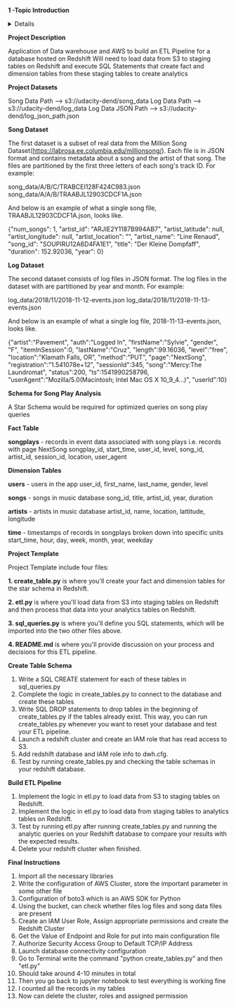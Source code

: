 **1 -Topic Introduction**
<details><summary>Details</summary>
<p>
  
- A music streaming startup needs to scale up ****their user base and song database. To achieve this, they’re looking to migrate their processes and data onto the cloud. Their data  currently resides in AWS S3 bucket. This bucket contains two folders: one with JSON files recording user activity within the app, and another with JSON files containing metadata for all the songs available.
- Task is to build an ETL Pipeline that extracts their data from S3, staging it in Amazon Redshift and then transforming data into a set of Dimensional and Fact Tables for their Analytics Team to continue finding insights to what songs their users are listening to.

<img width="925" alt="image" src="https://github.com/Huyen-P/DE_DWH_AWS_S3_RedShift/assets/72473316/88d74bb6-5bbf-4ddd-8393-23268a6560e9">


</p>
</details> 

<b>Project Description</b>

Application of Data warehouse and AWS to build an ETL Pipeline for a database hosted on Redshift Will need to load data from S3 to staging tables on Redshift and execute SQL Statements that create fact and dimension tables from these staging tables to create analytics

<b>Project Datasets</b>

Song Data Path     -->     s3://udacity-dend/song_data
Log Data Path      -->     s3://udacity-dend/log_data
Log Data JSON Path -->     s3://udacity-dend/log_json_path.json

<b>Song Dataset</b>

The first dataset is a subset of real data from the Million Song Dataset(https://labrosa.ee.columbia.edu/millionsong/). Each file is in JSON format and contains metadata about a song and the artist of that song. The files are partitioned by the first three letters of each song's track ID. 
For example:

song_data/A/B/C/TRABCEI128F424C983.json
song_data/A/A/B/TRAABJL12903CDCF1A.json

And below is an example of what a single song file, TRAABJL12903CDCF1A.json, looks like.

{"num_songs": 1, "artist_id": "ARJIE2Y1187B994AB7", "artist_latitude": null, "artist_longitude": null, "artist_location": "", "artist_name": "Line Renaud", "song_id": "SOUPIRU12A6D4FA1E1", "title": "Der Kleine Dompfaff", "duration": 152.92036, "year": 0}

<b>Log Dataset</b>

The second dataset consists of log files in JSON format. The log files in the dataset with are partitioned by year and month.
For example:

log_data/2018/11/2018-11-12-events.json
log_data/2018/11/2018-11-13-events.json

And below is an example of what a single log file, 2018-11-13-events.json, looks like.

{"artist":"Pavement", "auth":"Logged In", "firstName":"Sylvie", "gender", "F", "itemInSession":0, "lastName":"Cruz", "length":99.16036, "level":"free", "location":"Klamath Falls, OR", "method":"PUT", "page":"NextSong", "registration":"1.541078e+12", "sessionId":345, "song":"Mercy:The Laundromat", "status":200, "ts":1541990258796, "userAgent":"Mozilla/5.0(Macintosh; Intel Mac OS X 10_9_4...)", "userId":10}

<b>Schema for Song Play Analysis</b>

A Star Schema would be required for optimized queries on song play queries

<b>Fact Table</b>

<b>songplays</b> - records in event data associated with song plays i.e. records with page NextSong
songplay_id, start_time, user_id, level, song_id, artist_id, session_id, location, user_agent

<b>Dimension Tables</b>

<b>users</b> - users in the app
user_id, first_name, last_name, gender, level

<b>songs</b> - songs in music database
song_id, title, artist_id, year, duration

<b>artists</b> - artists in music database
artist_id, name, location, lattitude, longitude

<b>time</b> - timestamps of records in songplays broken down into specific units
start_time, hour, day, week, month, year, weekday

<b>Project Template</b>

Project Template include four files:

<b>1. create_table.py</b> is where you'll create your fact and dimension tables for the star schema in Redshift.

<b>2. etl.py</b> is where you'll load data from S3 into staging tables on Redshift and then process that data into your analytics tables on Redshift.

<b>3. sql_queries.py</b> is where you'll define you SQL statements, which will be imported into the two other files above.

<b>4. README.md</b> is where you'll provide discussion on your process and decisions for this ETL pipeline.

<b>Create Table Schema</b>

1. Write a SQL CREATE statement for each of these tables in sql_queries.py
2. Complete the logic in create_tables.py to connect to the database and create these tables
3. Write SQL DROP statements to drop tables in the beginning of create_tables.py if the tables already exist. This way, you can run create_tables.py whenever you want to reset your database and test your ETL pipeline.
4. Launch a redshift cluster and create an IAM role that has read access to S3.
5. Add redshift database and IAM role info to dwh.cfg.
6. Test by running create_tables.py and checking the table schemas in your redshift database.

<b>Build ETL Pipeline</b>

1. Implement the logic in etl.py to load data from S3 to staging tables on Redshift.
2. Implement the logic in etl.py to load data from staging tables to analytics tables on Redshift.
3. Test by running etl.py after running create_tables.py and running the analytic queries on your Redshift database to compare your results with the expected results.
4. Delete your redshift cluster when finished.

<b>Final Instructions</b>

1. Import all the necessary libraries
2. Write the configuration of AWS Cluster, store the important parameter in some other file
3. Configuration of boto3 which is an AWS SDK for Python
4. Using the bucket, can check whether files log files and song data files are present
5. Create an IAM User Role, Assign appropriate permissions and create the Redshift Cluster
6. Get the Value of Endpoint and Role for put into main configuration file
7. Authorize Security Access Group to Default TCP/IP Address
8. Launch database connectivity configuration
9. Go to Terminal write the command "python create_tables.py" and then "etl.py"
10. Should take around 4-10 minutes in total
11. Then you go back to jupyter notebook to test everything is working fine
12. I counted all the records in my tables
13. Now can delete the cluster, roles and assigned permission

